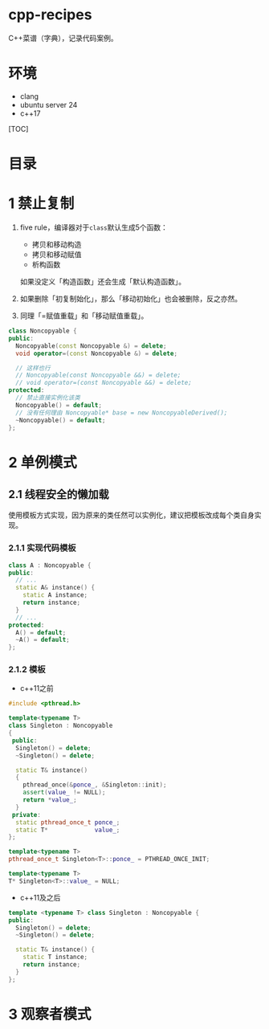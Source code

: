 # cpp-recipes
C++菜谱（字典），记录代码案例。
# 环境
- clang
- ubuntu server 24
- c++17

[TOC]

# 目录
# 1 禁止复制
1. five rule，编译器对于`class`默认生成5个函数：
    - 拷贝和移动构造
    - 拷贝和移动赋值
    - 析构函数

    如果没定义「构造函数」还会生成「默认构造函数」。

2. 如果删除「初复制始化」，那么「移动初始化」也会被删除，反之亦然。
3. 同理「=赋值重载」和「移动赋值重载」。

```c++
class Noncopyable {
public:
  Noncopyable(const Noncopyable &) = delete;
  void operator=(const Noncopyable &) = delete;

  // 这样也行
  // Noncopyable(const Noncopyable &&) = delete;
  // void operator=(const Noncopyable &&) = delete;
protected:
  // 禁止直接实例化该类
  Noncopyable() = default;
  // 没有任何理由 Noncopyable* base = new NoncopyableDerived();
  ~Noncopyable() = default;
};
```
# 2 单例模式
## 2.1 线程安全的懒加载
使用模板方式实现，因为原来的类任然可以实例化，建议把模板改成每个类自身实现。
### 2.1.1 实现代码模板
```C++
class A : Noncopyable {
public:
  // ...
  static A& instance() {
    static A instance;
    return instance;
  }
  // ...
protected:
  A() = default;
  ~A() = default;
};
```

### 2.1.2 模板
- c++11之前
```c++
#include <pthread.h>

template<typename T>
class Singleton : Noncopyable
{
 public:
  Singleton() = delete;
  ~Singleton() = delete;

  static T& instance()
  {
    pthread_once(&ponce_, &Singleton::init);
    assert(value_ != NULL);
    return *value_;
  }
 private:
  static pthread_once_t ponce_;
  static T*             value_;
};

template<typename T>
pthread_once_t Singleton<T>::ponce_ = PTHREAD_ONCE_INIT;

template<typename T>
T* Singleton<T>::value_ = NULL;
```

- c++11及之后
```C++
template <typename T> class Singleton : Noncopyable {
public:
  Singleton() = delete;
  ~Singleton() = delete;

  static T& instance() {
    static T instance;
    return instance;
  }
};
```

# 3 观察者模式
